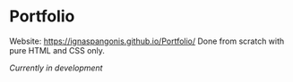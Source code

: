 # Portfolio
Website: https://ignaspangonis.github.io/Portfolio/
Done from scratch with pure HTML and CSS only.

*Currently in development*
